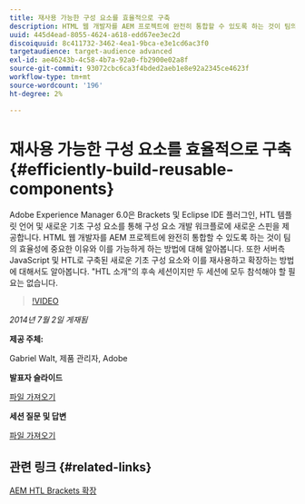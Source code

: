 ```yaml
---
title: 재사용 가능한 구성 요소를 효율적으로 구축
description: HTML 웹 개발자를 AEM 프로젝트에 완전히 통합할 수 있도록 하는 것이 팀의 효율성에 중요한 이유와 이를 가능하게 하는 방법에 대해 알아봅니다. 또한 서버측 JavaScript 및 HTL로 구축된 새로운 기초 구성 요소와 이를 재사용하고 확장하는 방법에 대해서도 알아봅니다.
uuid: 445d4ead-8055-4624-a618-edd67ee3ec2d
discoiquuid: 8c411732-3462-4ea1-9bca-e3e1cd6ac3f0
targetaudience: target-audience advanced
exl-id: ae46243b-4c58-4b7a-92a0-fb2900e02a8f
source-git-commit: 93072cbc6ca3f4bded2aeb1e8e92a2345ce4623f
workflow-type: tm+mt
source-wordcount: '196'
ht-degree: 2%

---
```


# 재사용 가능한 구성 요소를 효율적으로 구축{#efficiently-build-reusable-components}

Adobe Experience Manager 6.0은 Brackets 및 Eclipse IDE 플러그인, HTL 템플릿 언어 및 새로운 기초 구성 요소를 통해 구성 요소 개발 워크플로에 새로운 스핀을 제공합니다. HTML 웹 개발자를 AEM 프로젝트에 완전히 통합할 수 있도록 하는 것이 팀의 효율성에 중요한 이유와 이를 가능하게 하는 방법에 대해 알아봅니다. 또한 서버측 JavaScript 및 HTL로 구축된 새로운 기초 구성 요소와 이를 재사용하고 확장하는 방법에 대해서도 알아봅니다. &quot;HTL 소개&quot;의 후속 세션이지만 두 세션에 모두 참석해야 할 필요는 없습니다.

>[!VIDEO](https://video.tv.adobe.com/v/19503/?quality=9)

*2014년 7월 2일 게재됨*

**제공 주체:**

Gabriel Walt, 제품 관리자, Adobe

**발표자 슬라이드**

[파일 가져오기](assets/efficiently-build-reusable-components.pdf)

**세션 질문 및 답변**

[파일 가져오기](assets/efficiently-build-reusable-components-q-a.pdf)

## 관련 링크 {#related-links}

[AEM HTL Brackets 확장](https://github.com/Adobe-Marketing-Cloud/aem-brackets-extension#AEM6#BeautifulMarkup)

<!--
[Get back to the Overview](https://helpx.adobe.com/experience-manager/kt/eseminars/gems/aem-index.html)
-->
